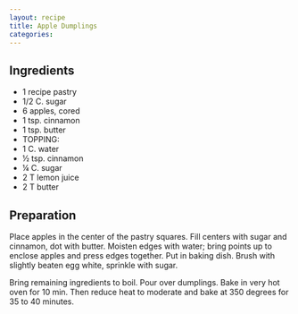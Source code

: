 ```yaml
---
layout: recipe
title: Apple Dumplings
categories:
---
```


## Ingredients

- 1 recipe pastry
- 1/2 C. sugar
- 6 apples, cored
- 1 tsp. cinnamon
- 1 tsp. butter
- TOPPING:
- 1 C. water
- ½ tsp. cinnamon
- ¼ C. sugar
- 2 T lemon juice
- 2 T butter

## Preparation

Place apples in the center of the pastry squares.  Fill centers with sugar and cinnamon, dot with butter.  Moisten edges with water; bring points up to enclose apples and press edges together.  Put in baking dish.  Brush with slightly beaten egg white, sprinkle with sugar.  Bring remaining ingredients to boil.  Pour over dumplings.  Bake in very hot oven for 10 min.  Then reduce heat to moderate and bake at 350 degrees for 35 to 40 minutes.